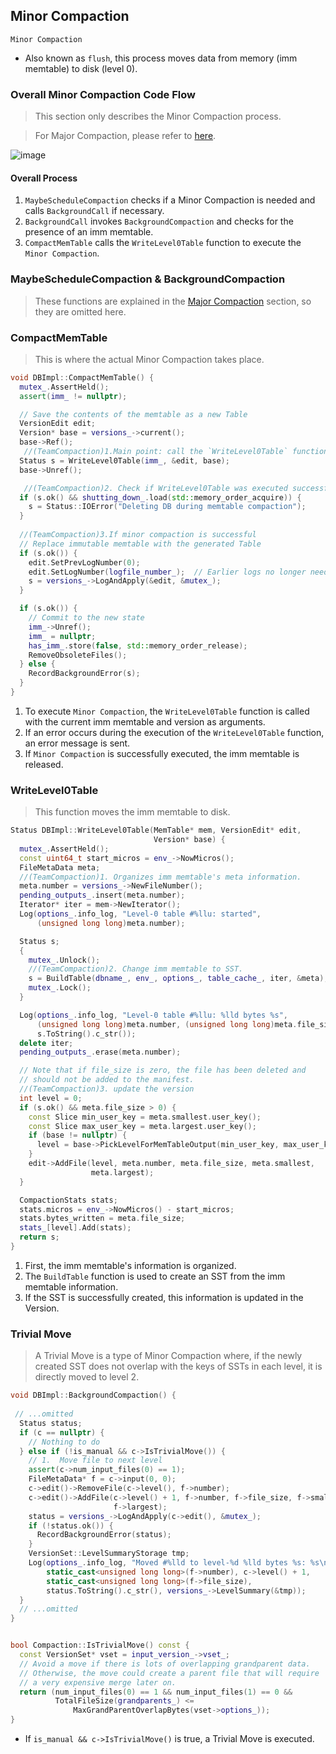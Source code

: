## Minor Compaction
  `Minor Compaction` 
  
   - Also known as `flush`, this process moves data from memory (imm memtable) to disk (level 0).

### Overall Minor Compaction Code Flow
> This section only describes the Minor Compaction process.

> For Major Compaction, please refer to [here](./analysis/compaction/Major-Compaction.md).
                                              
          
![image](https://user-images.githubusercontent.com/106041072/188577384-fca24121-ef6d-40b7-aa82-020faf6cc965.png)  
#### Overall Process          
1. `MaybeScheduleCompaction` checks if a Minor Compaction is needed and calls `BackgroundCall` if necessary.
2. `BackgroundCall` invokes `BackgroundCompaction` and checks for the presence of an imm memtable.
3. `CompactMemTable` calls the `WriteLevel0Table` function to execute the `Minor Compaction`.

### MaybeScheduleCompaction & BackgroundCompaction 
> These functions are explained in the [Major Compaction](./analysis/compaction/Major-Compaction.md) section, so they are omitted here.

### CompactMemTable
> This is where the actual Minor Compaction takes place.

```cpp
void DBImpl::CompactMemTable() {
  mutex_.AssertHeld();
  assert(imm_ != nullptr);

  // Save the contents of the memtable as a new Table
  VersionEdit edit;
  Version* base = versions_->current();
  base->Ref();
   //(TeamCompaction)1.Main point: call the `WriteLevel0Table` function for minor compaction
  Status s = WriteLevel0Table(imm_, &edit, base); 
  base->Unref();

   //(TeamCompaction)2. Check if WriteLevel0Table was executed successfully
  if (s.ok() && shutting_down_.load(std::memory_order_acquire)) { 
    s = Status::IOError("Deleting DB during memtable compaction");
  }
  
  //(TeamCompaction)3.If minor compaction is successful
  // Replace immutable memtable with the generated Table
  if (s.ok()) {
    edit.SetPrevLogNumber(0);
    edit.SetLogNumber(logfile_number_);  // Earlier logs no longer needed
    s = versions_->LogAndApply(&edit, &mutex_);
  }

  if (s.ok()) {  
    // Commit to the new state
    imm_->Unref();
    imm_ = nullptr;  
    has_imm_.store(false, std::memory_order_release);
    RemoveObsoleteFiles();
  } else {
    RecordBackgroundError(s);
  }
}
```
1. To execute `Minor Compaction`, the `WriteLevel0Table` function is called with the current imm memtable and version as arguments.
2. If an error occurs during the execution of the `WriteLevel0Table` function, an error message is sent.
3. If `Minor Compaction` is successfully executed, the imm memtable is released.

### WriteLevel0Table
> This function moves the imm memtable to disk.

```cpp
Status DBImpl::WriteLevel0Table(MemTable* mem, VersionEdit* edit,
                                Version* base) {
  mutex_.AssertHeld();
  const uint64_t start_micros = env_->NowMicros();
  FileMetaData meta;
  //(TeamCompaction)1. Organizes imm memtable's meta information.
  meta.number = versions_->NewFileNumber();
  pending_outputs_.insert(meta.number);
  Iterator* iter = mem->NewIterator();
  Log(options_.info_log, "Level-0 table #%llu: started",
      (unsigned long long)meta.number);

  Status s;
  {
    mutex_.Unlock();
    //(TeamCompaction)2. Change imm memtable to SST.
    s = BuildTable(dbname_, env_, options_, table_cache_, iter, &meta);
    mutex_.Lock();
  }

  Log(options_.info_log, "Level-0 table #%llu: %lld bytes %s",
      (unsigned long long)meta.number, (unsigned long long)meta.file_size,
      s.ToString().c_str());
  delete iter;
  pending_outputs_.erase(meta.number);

  // Note that if file_size is zero, the file has been deleted and
  // should not be added to the manifest.
  //(TeamCompaction)3. update the version
  int level = 0;
  if (s.ok() && meta.file_size > 0) {
    const Slice min_user_key = meta.smallest.user_key();
    const Slice max_user_key = meta.largest.user_key();
    if (base != nullptr) {
      level = base->PickLevelForMemTableOutput(min_user_key, max_user_key);
    }
    edit->AddFile(level, meta.number, meta.file_size, meta.smallest,
                  meta.largest);
  }

  CompactionStats stats;
  stats.micros = env_->NowMicros() - start_micros;
  stats.bytes_written = meta.file_size;
  stats_[level].Add(stats);
  return s;
}
```
1. First, the imm memtable's information is organized.
2. The `BuildTable` function is used to create an SST from the imm memtable information.
3. If the SST is successfully created, this information is updated in the Version.

### Trivial Move  
> A Trivial Move is a type of Minor Compaction where, if the newly created SST does not overlap with the keys of SSTs in each level, it is directly moved to level 2.

```cpp
void DBImpl::BackgroundCompaction() {
  
 // ...omitted 
  Status status;
  if (c == nullptr) {
    // Nothing to do
  } else if (!is_manual && c->IsTrivialMove()) {
    // 1.  Move file to next level
    assert(c->num_input_files(0) == 1);
    FileMetaData* f = c->input(0, 0);
    c->edit()->RemoveFile(c->level(), f->number);
    c->edit()->AddFile(c->level() + 1, f->number, f->file_size, f->smallest,
                       f->largest);
    status = versions_->LogAndApply(c->edit(), &mutex_);
    if (!status.ok()) {
      RecordBackgroundError(status);
    }
    VersionSet::LevelSummaryStorage tmp;
    Log(options_.info_log, "Moved #%lld to level-%d %lld bytes %s: %s\n",
        static_cast<unsigned long long>(f->number), c->level() + 1,
        static_cast<unsigned long long>(f->file_size),
        status.ToString().c_str(), versions_->LevelSummary(&tmp));
  }
  // ...omitted 
}


bool Compaction::IsTrivialMove() const {
  const VersionSet* vset = input_version_->vset_;
  // Avoid a move if there is lots of overlapping grandparent data.
  // Otherwise, the move could create a parent file that will require
  // a very expensive merge later on.
  return (num_input_files(0) == 1 && num_input_files(1) == 0 &&
          TotalFileSize(grandparents_) <=
              MaxGrandParentOverlapBytes(vset->options_));
}

```
- If `is_manual && c->IsTrivialMove()` is true, a Trivial Move is executed.
